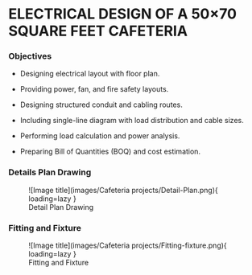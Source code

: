 # **ELECTRICAL DESIGN OF A 50×70 SQUARE FEET CAFETERIA**

### **Objectives**

- Designing electrical layout with floor plan.

- Providing power, fan, and fire safety layouts.

- Designing structured conduit and cabling routes.

- Including single-line diagram with load distribution and cable sizes.

- Performing load calculation and power analysis.

- Preparing Bill of Quantities (BOQ) and cost estimation.


### **Details Plan Drawing**

<figure markdown="span">
![Image title](images/Cafeteria projects/Detail-Plan.png){ loading=lazy }
  <figcaption>Detail Plan Drawing</figcaption>
</figure>

### **Fitting and Fixture**

<figure markdown="span">
![Image title](images/Cafeteria projects/Fitting-fixture.png){ loading=lazy }
  <figcaption>Fitting and Fixture</figcaption>
</figure>


<!-- <figure markdown="span">
![Image title](images/Cafeteria projects/Conduit.png){ loading=lazy }
  <figcaption>Conduit Layouts</figcaption>
</figure> -->


<!-- <figure markdown="span">
![Image title](images/Cafeteria projects/Cabling.png){ loading=lazy }
  <figcaption>Cabling Layouts</figcaption>
</figure> -->

